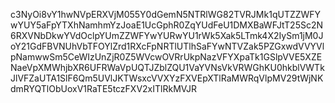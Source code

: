 c3NyOi8vY1hwNVpERXVjM055Y0dGemN5NTRlWG82TVRJMk1qUTZZWFYwYUY5aFpYTXhNamhmYzJoaE1UcGphR0ZqYUdFeU1DMXBaWFJtT25Sc2N6RXVNbDkwYVdOclpYUmZZWFYwYURwYU1rWk5Xak5LTmk4X2IySm1jM0JoY21GdFBVNUhVbTFOYlZrd1RXcFpNRTlUTlhSaFYwNTVZak5PZGxwdVVYVlpNamwwSm5CeWIzUnZjR0Z5WVcwOVRrUkpNazVFYXpaTk1GSlpVVE5XZENaeVpXMWhjbXR6UFRWaVpUQTJZblZQU1VaYVNsVkVRWGhKU0hkblVWTkJlVFZaUTA1SlF6Qm5UVlJKTWsxcVVXYzFXVEpXTlRaMWRqVlpMV29tWjNKdmRYQTlObUoxV1RaTE5tczFXV2xITlRkMVJR
